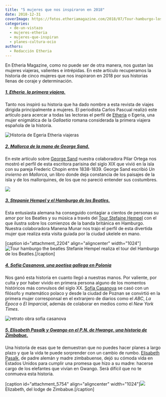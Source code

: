 ```yaml
---
title: "5 mujeres que nos inspiraron en 2018"
date: 2018-12-31
coverImage: https://fotos.etheriamagazine.com/2018/07/Tour-hamburgo-los-beatles-stefanie.jpg
categories: 
  - de-un-vistazo
  - mujeres-etheria
  - mujeres-que-inspiran
  - planes-cultura-ocio
authors: 
  - Redacción Etheria
---
```


En Etheria Magazine, como no puede ser de otra manera, nos gustan las mujeres viajeras, valientes e intrépidas. En este artículo recuperamos la historia de cinco mujeres que nos inspiraron en 2018 por sus historias llenas de coraje y determinación.

##### [1\. Etheria, la primera viajera.](https://etheriamagazine.com/2018/06/12/etheria-la-primera-viajera/)

Tanto nos inspiró su historia que ha dado nombre a esta revista de viajes dirigida principalmente a mujeres. El periodista Carlos Pascual realizó este artículo para acercar a todas las lectoras el perfil de [Etheria](https://etheriamagazine.com/2018/06/12/etheria-la-primera-viajera/) o Egeria, una mujer enigmática de la _Gallaetia_ romana considerada la primera viajera española de la historia.

![Historia de Egeria Etheria viajeras](https://fotos.etheriamagazine.com/2018/06/viaje-de-egeria-1.jpg)

##### [2\. Mallorca de la mano de George Sand.](https://etheriamagazine.com/2018/05/16/mallorca-de-la-mano-de-george-sand/)

En este artículo sobre [George Sand](https://etheriamagazine.com/2018/05/16/mallorca-de-la-mano-de-george-sand/) nuestra colaboradora Pilar Ortega nos mostró el perfil de esta escritora parisina del siglo XIX que vivió en la isla con su pareja Frederic Chopin entre 1838-1839. George Sand escribió _Un invierno en Mallorca_, un libro donde deja constancia de los paisajes de la isla y de los mallorquines, de los que no pareció entender sus costumbres.

![](https://fotos.etheriamagazine.com/2018/05/George-Sand-y-Mallorca.jpg)

##### [3\. Stepanie Hempel y el Hamburgo de los Beatles.](https://etheriamagazine.com/2018/07/11/stefanie-hempel-y-el-hamburgo-de-los-beatles/)

Esta entusiasta alemana ha conseguido contagiar a cientos de personas su amor por los Beatles y su música a través del [Tour Stefaine Hempel](https://etheriamagazine.com/2018/07/11/stefanie-hempel-y-el-hamburgo-de-los-beatles/) con el que ilustra sobre los comienzos de la banda británica en Hamburgo. Nuestra colaboradora Manena Munar nos trajo el perfil de esta divertida mujer que realiza esta visita guiada por la ciudad ukelele en mano.

\[caption id="attachment\_2204" align="aligncenter" width="1024"\]![Tour hamburgo the beatles](https://fotos.etheriamagazine.com/2018/07/Tour-hamburgo-los-beatles-5.jpg) Stefanie Hempel realiza el tour del Hamburgo de los Beatles.\[/caption\]

##### [4\. Sofía Casanova, una poetisa gallega en Polonia](https://etheriamagazine.com/2018/09/10/la-poetisa-sofia-casanova-una-gallega-en-polonia/)

Nos ganó esta historia en cuanto llegó a nuestras manos. Por valiente, por culta y por haber vivido en primera persona alguno de los momentos históricos más convulsos del siglo XX. [Sofía Casanova](https://etheriamagazine.com/2018/09/10/la-poetisa-sofia-casanova-una-gallega-en-polonia/) se casó con un filósofo y matemático polaco y desde la ciudad de Poznan se convirtió en la primera mujer corresponsal en el extranjero de diarios como el _ABC_, _La Época_ o _El Imparcial_, además de colaborar en medios como el _New York Times_.

![retrato obra sofia casanova](https://fotos.etheriamagazine.com/2018/09/Sofia-Casanova-Etheria-magazine.jpg)

##### [5\. Elisabeth Pasalk y Gwango en el P.N. de Hwange, una historia de Zimbabue.](https://etheriamagazine.com/2018/12/10/elizabeth-pasalk-y-gwango-en-el-p-n-de-hwange-zimbabue/)

Una historia de esas que te demuestran que no puedes hacer planes a largo plazo y que la vida te puede sorprender con un cambio de rumbo. [Elisabeth Pasalk](https://etheriamagazine.com/2018/12/10/elizabeth-pasalk-y-gwango-en-el-p-n-de-hwange-zimbabue/), de padre alemán y madre zimbabuense, dejó su cómoda vida en Estados Unidos para cumplir una promesa que hizo a su madre: hacerse cargo de los elefantes que vivían en Gwango. Será difícil que no te conmueva esta historia.

\[caption id="attachment\_5754" align="aligncenter" width="1024"\]![](https://fotos.etheriamagazine.com/2018/12/Elizabet-lodge-zinbabue-mujer-etheria.jpg) Elizabeth, del lodge de Zimbabue.\[/caption\]
